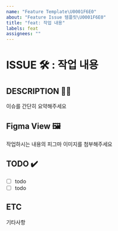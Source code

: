 ```yaml
---
name: "Feature Template\U0001F6E0️"
about: "Feature Issue 템플릿\U0001F6E0️"
title: "feat: 작업 내용"
labels: feat
assignees: ""
---
```


# ISSUE 🛠️ : 작업 내용

## DESCRIPTION ✍🏻

이슈를 간단히 요약해주세요

## Figma View 🖼️

작업하시는 내용의 피그마 이미지를 첨부해주세요

## TODO ✔️

- [ ] todo
- [ ] todo

## ETC

기타사항
